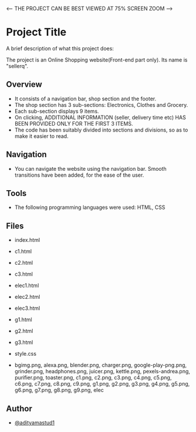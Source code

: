<-- THE PROJECT CAN BE BEST VIEWED AT 75% SCREEN ZOOM -->

# Project Title

A brief description of what this project does:

The project is an Online Shopping website(Front-end part only). Its name is "sellerq". 
   

## Overview

- It consists of a navigation bar, shop section and the footer. 
- The shop section has 3 sub-sections: Electronics, Clothes and Grocery. 
- Each sub-section displays 9 items. 
- On clicking, ADDITIONAL INFORMATION (seller, delivery time etc) HAS BEEN PROVIDED ONLY FOR THE FIRST 3 ITEMS. 
- The code has been suitably divided into sections and divisions, so as to make it easier to read. 

## Navigation

- You can navigate the website using the navigation bar. Smooth transitions have been added, for the ease of the user.

## Tools

- The following programming languages were used: HTML, CSS

## Files

- index.html
- c1.html
- c2.html
- c3.html
- elec1.html
- elec2.html
- elec3.html
- g1.html
- g2.html
- g3.html

- style.css

- bgimg.png, alexa.png, blender.png, charger.png, google-play-png.png, grinder.png, headphones.png, juicer.png, kettle.png, pexels-andrea.png, purifier.png, toaster.png, c1.png, c2.png, c3.png, c4.png, c5.png, c6.png, c7.png, c8.png, c9.png, g1.png, g2.png, g3.png, g4.png, g5.png, g6.png, g7.png, g8.png, g9.png, elec

## Author

- [@adityamastud1](https://github.com/adityamastud1)

